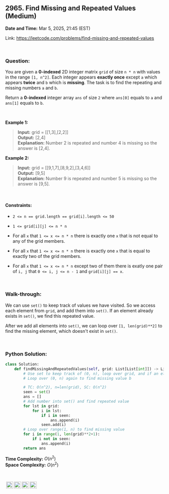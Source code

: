 ## 2965. Find Missing and Repeated Values (Medium)
**Date and Time:** Mar 5, 2025, 21:45 (EST)

Link: https://leetcode.com/problems/find-missing-and-repeated-values

<br>

### Question:
You are given a **0-indexed** 2D integer matrix `grid` of size `n * n` with values in the range `[1, n^2]`. Each integer appears **exactly once** except `a` which appears **twice** and `b` which is **missing**. The task is to find the repeating and missing numbers `a` and `b`.

Return a **0-indexed** integer array `ans` of size `2` where `ans[0]` equals to `a` and `ans[1]` equals to `b`.

<br>

**Example 1:**
> **Input:** grid = [[1,3],[2,2]] <br>
> **Output:** [2,4] <br>
> **Explanation:** Number 2 is repeated and number 4 is missing so the answer is [2,4].

**Example 2:**
> **Input:** grid = [[9,1,7],[8,9,2],[3,4,6]] <br> 
> **Output:** [9,5] <br>
> **Explanation:** Number 9 is repeated and number 5 is missing so the answer is [9,5].

<br>

#### Constraints:
* `2 <= n == grid.length == grid[i].length <= 50`

* `1 <= grid[i][j] <= n * n`

* For all `x` that `1 <= x <= n * n` there is exactly one `x` that is not equal to any of the grid members.

* For all `x` that `1 <= x <= n * n` there is exactly one `x` that is equal to exactly two of the grid members.

* For all `x` that `1 <= x <= n * n` except two of them there is exatly one pair of `i, j` that `0 <= i, j <= n - 1` and `grid[i][j] == x`.

<br>

### Walk-through: 
We can use `set()` to keep track of values we have visited. So we access each element from `grid`, and add them into `set()`. If an element already exists in `set()`, we find this repeated value.

After we add all elements into `set()`, we can loop over `[1, len(grid)**2]` to find the missing element, which doesn't exist in `set()`.

<br>

### Python Solution:
```python
class Solution:
    def findMissingAndRepeatedValues(self, grid: List[List[int]]) -> List[int]:
        # Use set to keep track of (0, n), loop over grid, and if an element exists in set() already, this is a.
        # Loop over (0, n) again to find missing value b

        # TC: O(n^2), n=len(grid), SC: O(n^2)
        seen = set()
        ans = []
        # Add number into set() and find repeated value
        for lst in grid:
            for i in lst:
                if i in seen:
                    ans.append(i)
                seen.add(i)
        # Loop over range(1, n) to find missing value
        for i in range(1, len(grid)**2+1):
            if i not in seen:
                ans.append(i)
        return ans
```
**Time Complexity:** $O(n^2)$ <br>
**Space Complexity:** $O(n^2)$

<br>

<img style="height:22px!important;margin-left:3px;vertical-align:text-bottom;" src="https://mirrors.creativecommons.org/presskit/icons/cc.svg?ref=chooser-v1" alt="CC BY-NC-SA" title="CC BY-NC-SA"><img style="height:22px!important;margin-left:3px;vertical-align:text-bottom;" src="https://mirrors.creativecommons.org/presskit/icons/by.svg?ref=chooser-v1" alt="BY: credit must be given to the creator" title="BY: credit must be given to the creator"><img style="height:22px!important;margin-left:3px;vertical-align:text-bottom;" src="https://mirrors.creativecommons.org/presskit/icons/nc.svg?ref=chooser-v1" alt="NC: Only noncommercial uses of the work are permitted" title="NC: Only noncommercial uses of the work are permitted"><img style="height:22px!important;margin-left:3px;vertical-align:text-bottom;" src="https://mirrors.creativecommons.org/presskit/icons/sa.svg?ref=chooser-v1" alt="SA: Adaptations must be shared under the same terms" title="SA: Adaptations must be shared under the same terms">